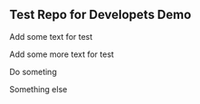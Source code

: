 ## Test Repo for Developets Demo

Add some text for test

Add some more text for test

Do someting

Something else
